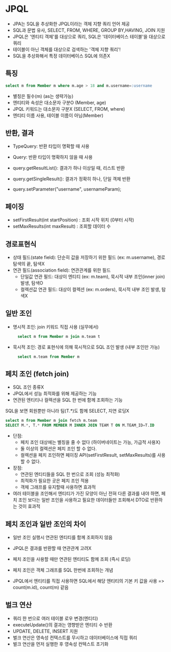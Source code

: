 # JPQL

- JPA는 SQL을 추상화한 JPQL이라는 객체 지향 쿼리 언어 제공
- SQL과 문법 유사, SELECT, FROM, WHERE, GROUP BY,HAVING, JOIN 지원
- JPQL은 '엔티티 객체'를 대상으로 쿼리, SQL은 '데이터베이스 테이블'을 대상으로 쿼리
- 테이블이 아닌 객체를 대상으로 검색하는 '객체 지향 쿼리'!
- SQL을 추상화해서 특정 데이터베이스 SQL에 의존X

## 특징
```sql
select m from Member m where m.age > 18 and m.username=:username
```
- 별칭은 필수(m) (as는 생략가능)
- 엔티티와 속성은 대소문자 구분O (Member, age)
- JPQL 키워드는 대소문자 구분X (SELECT, FROM, where)
- 엔티티 이름 사용, 테이블 이름이 아님(Member)

## 반환, 결과
- TypeQuery<Member>: 반환 타입이 명확할 때 사용
- Query: 반환 타입이 명확하지 않을 때 사용

- query.getResultList(): 결과가 하나 이상일 때, 리스트 반환
- query.getSingleResult(): 결과가 정확히 하나, 단일 객체 반환
- query.setParameter("username", usernameParam);

## 페이징
- setFirstResult(int startPosition) : 조회 시작 위치 (0부터 시작)
- setMaxResults(int maxResult) : 조회할 데이터 수

## 경로표현식
- 상태 필드(state field): 단순히 값을 저장하기 위한 필드 (ex: m.username), 경로 탐색의 끝, 탐색X
- 연관 필드(association field): 연관관계를 위한 필드
  - 단일값 연관 필드: 대상이 엔티티 (ex: m.team), 묵시적 내부 조인(inner join) 발생, 탐색O
  - 컬렉션값 연관 필드: 대상이 컬렉션 (ex: m.orders), 묵시적 내부 조인 발생, 탐색X

## 일반 조인
- 명시적 조인: join 키워드 직접 사용 (실무에서)
  ```sql
	select m from Member m join m.team t
  ```
- 묵시적 조인: 경로 표현식에 의해 묵시적으로 SQL 조인 발생 (내부 조인만 가능)
  ```sql
	select m.team from Member m
  ```

  
## 페치 조인 (fetch join)
- SQL 조인 종류X
- JPQL에서 성능 최적화를 위해 제공하는 기능
- 연관된 엔티티나 컬렉션을 SQL 한 번에 함께 조회하는 기능

SQL을 보면 회원뿐만 아니라 팀(T.*)도 함께 SELECT, 지연 로딩X
```sql
select m from Member m join fetch m.team
SELECT M.*, T.* FROM MEMBER M INNER JOIN TEAM T ON M.TEAM_ID=T.ID
```

- 단점:
  - 페치 조인 대상에는 별칭을 줄 수 없다 (하이버네이트는 가능, 가급적 사용X)
  - 둘 이상의 컬렉션은 페치 조인 할 수 없다.
  - 컬렉션을 페치 조인하면 페이징 API(setFirstResult, setMaxResults)를 사용할 수 없다.
- 장점:
  - 연관된 엔티티들을 SQL 한 번으로 조회 (성능 최적화)
  - 최적화가 필요한 곳은 페치 조인 적용
  - 객체 그래프를 유지할때 사용하면 효과적
- 여러 테이블을 조인해서 엔티티가 가진 모양이 아닌 전혀 다른 결과를 내야 하면, 페치 조인 보다는 일반 조인을 사용하고 필요한 데이터들만 조회해서 DTO로 반환하는 것이 효과적

  
## 페치 조인과 일반 조인의 차이
- 일반 조인 실행시 연관된 엔티티를 함께 조회하지 않음
- JPQL은 결과를 반환할 때 연관관계 고려X
- 페치 조인을 사용할 때만 연관된 엔티티도 함께 조회 (즉시 로딩)
- 페치 조인은 객체 그래프를 SQL 한번에 조회하는 개념

- JPQL에서 엔티티를 직접 사용하면 SQL에서 해당 엔티티의 기본 키 값을 사용 => count(m.id), count(m) 같음 

## 벌크 연산
- 쿼리 한 번으로 여러 테이블 로우 변경(엔티티)
- executeUpdate()의 결과는 영향받은 엔티티 수 반환
- UPDATE, DELETE, INSERT 지원
- 벌크 연산은 영속성 컨텍스트를 무시하고 데이터베이스에 직접 쿼리
- 벌크 연산을 먼저 실행한 후 영속성 컨텍스트 초기화
